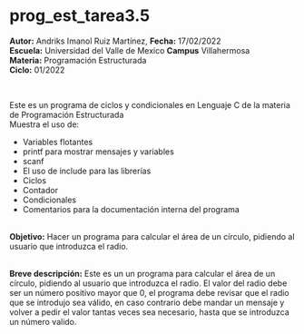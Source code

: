 # prog_est_tarea3.5
<p><b>Autor:</b> Andriks Imanol Ruiz Martínez, <b>Fecha:</b> 17/02/2022 <br>
<b>Escuela:</b> Universidad del Valle de Mexico <b>Campus</b> Villahermosa <br>
<b>Materia:</b> Programación Estructurada <br>
<b>Ciclo:</b> 01/2022</p>
<br>
<p>Este es un programa de ciclos y condicionales en Lenguaje C de la materia de Programación Estructurada<br>
Muestra el uso de:
  <ul>
    <li>Variables flotantes</li>
    <li>printf para mostrar mensajes y variables</li>
    <li>scanf</li>
    <li>El uso de include para las librerías</li>
    <li>Ciclos</li>
    <li>Contador</li>
    <li>Condicionales</li>
    <li>Comentarios para la documentación interna del programa</li>
    </ul>
    </p>
<br>
<b>Objetivo:</b> Hacer un programa para calcular el área de un círculo, pidiendo al usuario que introduzca el radio.
<br>
<br>
<p><b>Breve descripción:</b> 
Este es un un programa para calcular el área de un círculo, pidiendo al usuario que introduzca el radio. 
El valor del radio debe ser un número positivo mayor que 0, el programa debe revisar que el radio que se introdujo sea válido, en caso contrario debe mandar un mensaje y volver a pedir el valor tantas veces sea necesario, hasta que se introduzca un número valido.
</p>
